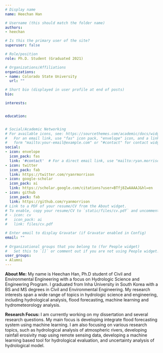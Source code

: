 ```yaml
---
# Display name
name: Heechan Han

# Username (this should match the folder name)
authors:
- heechan

# Is this the primary user of the site?
superuser: false

# Role/position
role: Ph.D. Student (Graduated 2021)

# Organizations/Affiliations
organizations:
- name: Colorado State University
  url: ""

# Short bio (displayed in user profile at end of posts)
bio: 

interests:


education:


# Social/Academic Networking
# For available icons, see: https://sourcethemes.com/academic/docs/widgets/#icons
#   For an email link, use "fas" icon pack, "envelope" icon, and a link in the
#   form "mailto:your-email@example.com" or "#contact" for contact widget.
social:
- icon: envelope
  icon_pack: fas
  link: '#contact'  # For a direct email link, use "mailto:ryan.morrison@colostate.edu".
- icon: twitter
  icon_pack: fab
  link: https://twitter.com/ryanrmorrison
- icon: google-scholar
  icon_pack: ai
  link: https://scholar.google.com/citations?user=BTfj8ZwAAAAJ&hl=en
- icon: github
  icon_pack: fab
  link: https://github.com/ryanmorrison
# Link to a PDF of your resume/CV from the About widget.
# To enable, copy your resume/CV to `static/files/cv.pdf` and uncomment the lines below.  
# - icon: cv
#   icon_pack: ai
#   link: files/cv.pdf

# Enter email to display Gravatar (if Gravatar enabled in Config)
email: ""
  
# Organizational groups that you belong to (for People widget)
#   Set this to `[]` or comment out if you are not using People widget.  
user_groups:
- Alumni
---
```


**About Me:** My name is Heechan Han, Ph.D student of Civil and Environmental Engineering with a focus on Hydrologic Science and Engineering Program. I graduated from Inha University in South Korea with a BS and MS degrees in Civil and Environmental Engineering. My research interests span a wide range of topics in hydrologic science and engineering, including hydrological analysis, flood forecasting, machine learning and hydrometeorology analysis. 

**Research Focus:** I am currently working on my dissertation and several research questions. My main focus is developing integrate flood forecasting system using machine learning. I am also focusing on various research topics, such as hydrological analysis of atmospheric rivers, developing rainfall erosivity map using remote sensing data, developing a machine learning based tool for hydrological evaluation, and uncertainty analysis of hydrological model.    
